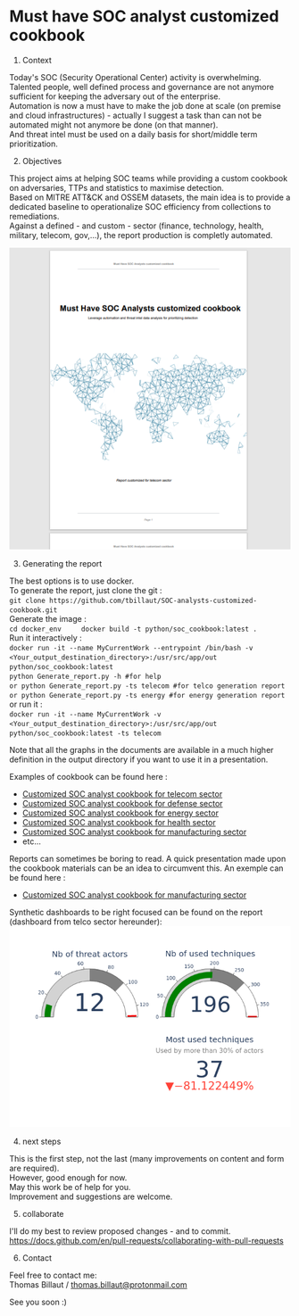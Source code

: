 # Must have SOC analyst customized cookbook

1. Context 

Today's SOC (Security Operational Center) activity is overwhelming.  
Talented people, well defined process and governance are not anymore sufficient for keeping the adversary out of the enterprise.  
Automation is now a must have to make the job done at scale (on premise and cloud infrastructures) - actually I suggest a task than can not be automated might not anymore be done (on that manner).  
And threat intel must be used on a daily basis for short/middle term prioritization.  

2. Objectives

This project aims at helping SOC teams while providing a custom cookbook on adversaries, TTPs and statistics to maximise  detection.  
Based on MITRE ATT&CK and OSSEM datasets, the main idea is to provide a dedicated baseline to operationalize SOC efficiency from collections to remediations.  
Against a defined - and custom - sector (finance, technology, health, military, telecom, gov,...), the report production is completly automated. 
  
  
![report example on telecom sector](Report_example_on_telco.png)
  
3. Generating the report 

The best options is to use docker.  
To generate the report, just clone the git :  
	```git clone https://github.com/tbillaut/SOC-analysts-customized-cookbook.git ```   
Generate the image :  
	```cd docker_env    
	docker build -t python/soc_cookbook:latest .  
	```  
Run it interactively :  
	```docker run -it --name MyCurrentWork --entrypoint /bin/bash -v <Your_output_destination_directory>:/usr/src/app/out python/soc_cookbook:latest```    
	```python Generate_report.py -h #for help```   
	```or python Generate_report.py -ts telecom #for telco generation report```  
	```or python Generate_report.py -ts energy #for energy generation report```  
or run it :  
	``` docker run -it --name MyCurrentWork -v <Your_output_destination_directory>:/usr/src/app/out python/soc_cookbook:latest -ts telecom
	```  

Note that all the graphs in the documents are available in a much higher definition in the output directory if you want to use it in a presentation.  
  
Examples of cookbook can be found here :  
* [Customized SOC analyst cookbook for telecom sector](https://github.com/tbillaut/SOC-analyst-customized-cookbook/blob/main/examples/SOC_cookbook_for_telecom.pdf)  
* [Customized SOC analyst cookbook for defense sector](https://github.com/tbillaut/SOC-analyst-customized-cookbook/blob/main/examples/SOC_cookbook_for_defense.pdf)  
* [Customized SOC analyst cookbook for energy sector](https://github.com/tbillaut/SOC-analyst-customized-cookbook/blob/main/examples/SOC_cookbook_for_energy.pdf)
* [Customized SOC analyst cookbook for health sector](https://github.com/tbillaut/SOC-analyst-customized-cookbook/blob/main/examples/SOC_cookbook_for_health.pdf)  
* [Customized SOC analyst cookbook for manufacturing sector](https://github.com/tbillaut/SOC-analyst-customized-cookbook/blob/main/examples/SOC_cookbook_for_manufacturing.pdf)
* etc...  
  
Reports can sometimes be boring to read. A quick presentation made upon the cookbook materials can be an idea to circumvent this. An exemple can be found here :  
* [Customized SOC analyst cookbook for manufacturing sector](https://github.com/tbillaut/SOC-analyst-customized-cookbook/blob/main/examples/Presentation_SOC_cookbook_for_manufacturing.pdf)  
  
Synthetic dashboards to be right focused can be found on the report (dashboard from telco sector hereunder):     
![Key indicators on telecom sector](key_indicators_on_telco.png)  
  
  
4. next steps

This is the first step, not the last (many improvements on content and form are required).  
However, good enough for now.  
May this work be of help for you.  
Improvement and suggestions are welcome. 


5. collaborate 

I'll do my best to review proposed changes - and to commit.  
https://docs.github.com/en/pull-requests/collaborating-with-pull-requests  

6. Contact 

Feel free to contact me:  
Thomas Billaut / <thomas.billaut@protonmail.com>  
  
See you soon :)  